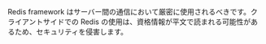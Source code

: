 
<p>     Redis framework はサーバー間の通信において厳密に使用されるべきです。クライアントサイドでの Redis の使用は、資格情報が平文で読まれる可能性があるため、セキュリティを侵害します。</p>
